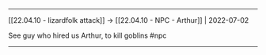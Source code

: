 ***



[[22.04.10 - lizardfolk attack]] -> [[22.04.10 - NPC - Arthur]] | 2022-07-02



See guy who hired us Arthur, to kill goblins #npc



***